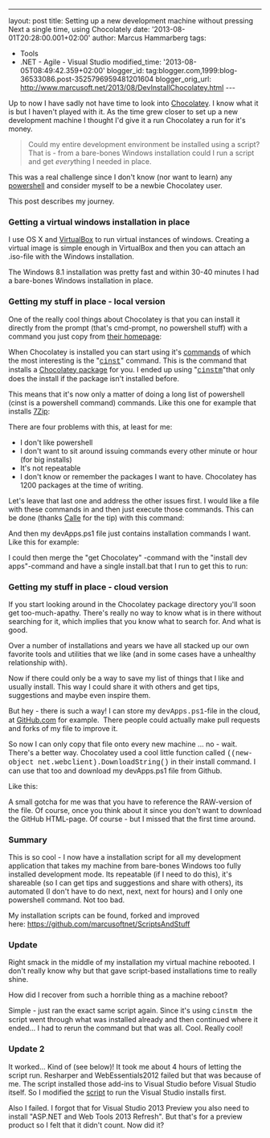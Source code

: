 ---
layout: post
title: Setting up a new development machine without
pressing Next a single time, using Chocolately
date: '2013-08-01T20:28:00.001+02:00'
author: Marcus Hammarberg
tags:
  - Tools
  - .NET - Agile - Visual Studio
modified_time: '2013-08-05T08:49:42.359+02:00'
blogger_id: tag:blogger.com,1999:blog-36533086.post-3525796959481201604
blogger_orig_url: http://www.marcusoft.net/2013/08/DevInstallChocolatey.html ---

<div dir="ltr" style="text-align: left;" trbidi="on">

Up to now I have sadly not have time to look into
<a href="http://chocolatey.org/" target="_blank">Chocolatey</a>. I know
what it is but I haven't played with it. As the time grew closer to set
up a new development machine I thought I'd give it a run Chocolatey a
run for it's money.

> Could my entire development environment be installed using a script?
> That is - from a bare-bones Windows installation could I run a script
> and get *every*thing I needed in place.

This was a real challenge since I don't know (nor want to learn) any
<a href="http://en.wikipedia.org/wiki/Windows_PowerShell"
target="_blank">powershell</a> and consider myself to be a newbie
Chocolatey user.

This post describes my journey.



### Getting a virtual windows installation in place

<div>

I use OS X and
<a href="http://www.virtualbox.org/" target="_blank">VirtualBox</a> to
run virtual instances of windows. Creating a virtual image is simple
enough in VirtualBox and then you can attach an .iso-file with the
Windows installation.

</div>

<div>



</div>

<div>

The Windows 8.1 installation was pretty fast and within 30-40 minutes I
had a bare-bones Windows installation in place. 

</div>

### Getting my stuff in place - local version

<div>

One of the really cool things about Chocolatey is that you can install
it directly from the prompt (that's cmd-prompt, no powershell stuff)
with a command you just copy from
<a href="http://chocolatey.org/" target="_blank">their homepage</a>:

</div>

When Chocolatey is installed you can start using it's <a
href="https://github.com/chocolatey/chocolatey/wiki/CommandsReference"
target="_blank">commands</a> of which the most interesting is the "<span
style="font-family: Courier New, Courier, monospace;"><a href="https://github.com/chocolatey/chocolatey/wiki/CommandsInstall"
target="_blank">cinst</a></span>" command. This is the command that
installs a
<a href="http://chocolatey.org/packages" target="_blank">Chocolatey
package</a> for you. I ended up using "<span
style="font-family: Courier New, Courier, monospace;"><a
href="https://github.com/chocolatey/chocolatey/wiki/CommandsInstallMissing"
target="_blank">cinstm</a></span>"that only does the install if the
package isn't installed before.

This means that it's now only a matter of doing a long list of
powershell (cinst is a powershell command) commands. Like this one for
example that installs
<a href="http://www.7-zip.org/" target="_blank">7Zip</a>:


There are four problems with this, at least for me:

-   I don't like powershell
-   I don't want to sit around issuing commands every other minute or
    hour (for big installs)
-   It's not repeatable
-   I don't know or remember the packages I want to have. Chocolatey has
    1200 packages at the time of writing.

Let's leave that last one and address the other issues first. I would
like a file with these commands in and then just execute those commands.
This can be done (thanks
<a href="https://github.com/carllindelof" target="_blank">Calle</a> for
the tip) with this command:

<div>

</div>

<div>

And then my devApps.ps1 file just contains installation commands I want.
Like this for example:

I could then merge the "get Chocolatey" -command with the "install dev
apps"-command and have a single install.bat that I run to get this to
run:



### Getting my stuff in place - cloud version

</div>

<div>

If you start looking around in the Chocolatey package directory you'll
soon get too-much-apathy. There's really no way to know what is in there
without searching for it, which implies that you know what to search
for. And what is good.

</div>

<div>



</div>

<div>

Over a number of installations and years we have all stacked up our own
favorite tools and utilities that we like (and in some cases have a
unhealthy relationship with).  

</div>

<div>



</div>

<div>

Now if there could only be a way to save my list of things that I like
and usually install. This way I could share it with others and get tips,
suggestions and maybe even inspire them. 

</div>

<div>



</div>

<div>

But hey - there is such a way! I can store my <span
style="font-family: Courier New, Courier, monospace;">devApps.ps1</span>-file
in the cloud, at <a
href="https://github.com/marcusoftnet/ScriptsAndStuff/blob/master/DevMachineInstall/devApps.ps1"
target="_blank">GitHub.com</a> for example.  There people could actually
make pull requests and forks of my file to improve it. 

</div>

<div>



</div>

<div>

So now I can only copy that file onto every new machine ... no - wait.
There's a better way. Chocolatey used a cool little function called
<span style="font-family: Courier New, Courier, monospace;">((new-object
net.webclient).DownloadString()</span> in their install command. I can
use that too and download my devApps.ps1 file from Github. 

</div>

<div>



</div>

<div>

Like this:

</div>



<div>

A small gotcha for me was that you have to reference the RAW-version of
the file. Of course, once you think about it since you don't want to
download the GitHub HTML-page. Of course - but I missed that the first
time around. 

</div>

### Summary

<div>

This is so cool - I now have a installation script for all my
development application that takes my machine from bare-bones Windows
too fully installed development mode. Its repeatable (if I need to do
this), it's shareable (so I can get tips and suggestions and share with
others), its automated (I don't have to do next, next, next for hours)
and I only one powershell command. Not too bad.

My installation scripts can be found, forked and improved
here: <https://github.com/marcusoftnet/ScriptsAndStuff>

### Update 

</div>

<div>

Right smack in the middle of my installation my virtual machine
rebooted. I don't really know why but that gave script-based
installations time to really shine. 

</div>

<div>



</div>

<div>

How did I recover from such a horrible thing as a machine reboot? 

</div>

<div>

Simple - just ran the exact same script again. Since it's using <span
style="font-family: Courier New, Courier, monospace;">cinstm
</span><span style="font-family: inherit;">the script went through what
was installed already and then continued where it ended... I had to
rerun the command but that was all. Cool. Really cool!</span>

### <span style="font-family: inherit;">Update 2</span>

</div>

<div>

<span style="font-family: inherit;">It worked... Kind of (see below)! It
took me about 4 hours of letting the script run. Resharper and
WebEssentials2012 failed but that was because of me. The script
installed those add-ins to Visual Studio before Visual Studio itself. So
I modified the <a href="https://github.com/marcusoftnet/ScriptsAndStuff"
target="_blank">script</a> to run the Visual Studio installs
first. </span>

</div>

<div>

<span style="font-family: inherit;">
</span>

</div>

<div>

<span style="font-family: inherit;">Also I failed. I forgot that for
Visual Studio 2013 Preview you also need to install</span> "ASP.NET and
Web Tools 2013 Refresh". But that's for a preview product so I felt that
it didn't count. Now did it? 

</div>

</div>
